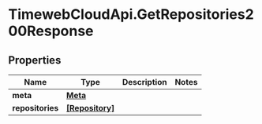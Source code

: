 # TimewebCloudApi.GetRepositories200Response

## Properties

Name | Type | Description | Notes
------------ | ------------- | ------------- | -------------
**meta** | [**Meta**](Meta.md) |  | 
**repositories** | [**[Repository]**](Repository.md) |  | 


